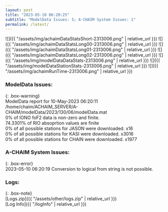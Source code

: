 ```yaml
---
layout: post
title: "2023-05-10 06:20:25"
subtitle: "ModelData Issues: 5; A-CHAIM System Issues: 1"
permalink: /latest/
---
```


![]({{ "/assets/img/achaimDataStatsShort-2313006.png" | relative_url }})
![]({{ "/assets/img/achaimDataStatsLong00-2313006.png" | relative_url }})
![]({{ "/assets/img/achaimDataStatsLong01-2313006.png" | relative_url }})
![]({{ "/assets/img/achaimDataStatsLong02-2313006.png" | relative_url }})
![]({{ "/assets/img/modelDataDataStats-2313006.png" | relative_url }})
![]({{ "/assets/img/modelDataStationStats-2313006.png" | relative_url }})
![]({{ "/assets/img/achaimRunTime-2313006.png" | relative_url }})


### ModelData Issues:  
  
{: .box-warning}  
 ModelData report for 10-May-2023 06:20:11   
 /home/chaim/ACHAIM_SERVER/A-CHAIM/modelData/2023/130/06/modelData.mat   
 0% of IONO foF2 data is non-zero and finite.   
 74.3301% of RIO absoprtion values are finite   
 0% of all possible stations for JASON were downloaded. x16   
 0% of all possible stations for KASI were downloaded. x3016   
 0% of all possible stations for CHAIN were downloaded. x1977   
  
### A-CHAIM System Issues:  
  
{: .box-error}  
2023-05-10 06:20:19 Conversion to logical from string is not possible.  

### Logs:  
  
{: .box-note}  
[Logs.zip]({{ "/assets/other/logs.zip" | relative_url }})  
[Log Info]({{ "/logInfo" | relative_url }})  
